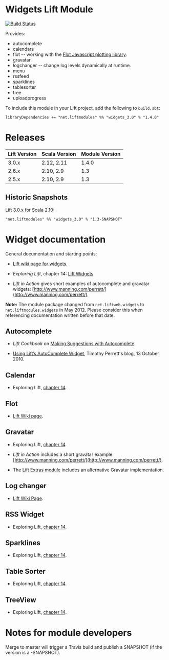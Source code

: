 Widgets Lift Module
==================

[![Build Status](https://travis-ci.org/liftmodules/widgets.svg?branch=master)](https://travis-ci.org/liftmodules/widgets)

Provides:

* autocomplete
* calendars
* flot -- working with the [Flot Javascript plotting library](http://code.google.com/p/flot/).
* gravatar
* logchanger -- change log levels dynamically at runtime.
* menu
* rssfeed
* sparklines
* tablesorter
* tree
* uploadprogress


To include this module in your Lift project, add the following to `build.sbt`:

    libraryDependencies += "net.liftmodules" %% "widgets_3.0" % "1.4.0"

Releases
========

| Lift Version | Scala Version | Module Version |
|--------------|---------------|----------------|
| 3.0.x        | 2.12, 2.11    | 1.4.0          |
| 2.6.x        | 2.10, 2.9     | 1.3            |
| 2.5.x        | 2.10, 2.9     | 1.3            |

Historic Snapshots
------------------

Lift 3.0.x for Scala 2.10:

    "net.liftmodules" %% "widgets_3.0" % "1.3-SNAPSHOT"


Widget documentation
====================

General documentation and starting points:

* [Lift wiki page for widgets](https://www.assembla.com/spaces/liftweb/wiki/Widgets).

* _Exploring Lift_, chapter 14: [Lift Widgets](http://exploring.liftweb.net/master/index-14.html)

* _Lift in Action_ gives short examples of autocomplete and gravatar widgets: [http://www.manning.com/perrett/](http://www.manning.com/perrett/).

**Note:** The module package changed from `net.liftweb.widgets` to `net.liftmodules.widgets` in May 2012.  Please consider this when referencing documentation written before that date.


Autocomplete
------------

* _Lift Cookbook_ on [Making Suggestions with Autocomplete](http://cookbook.liftweb.net/#Autocomplete).

* [Using Lift’s AutoComplete Widget](http://timperrett.com/2010/10/13/using-lifts-autocomplete-widget/), Timothy Perrett's blog, 13 October 2010.


Calendar
--------

* Exploring Lift, [chapter 14](http://exploring.liftweb.net/onepage/index.html#toc-Subsection-14.1.2).

Flot
----

* [Lift Wiki page](https://www.assembla.com/wiki/show/liftweb/flot).

Gravatar
--------

* Exploring Lift, [chapter 14](http://exploring.liftweb.net/onepage/index.html#toc-Subsection-14.1.4).

* _Lift in Action_ includes a short gravatar example: [http://www.manning.com/perrett/](http://www.manning.com/perrett/).

* The [Lift Extras module](https://github.com/eltimn/lift-extras) includes an alternative Gravatar implementation.


Log changer
-----------

* [Lift Wiki Page](https://www.assembla.com/wiki/show/liftweb/logchanger).


RSS Widget
----------

* Exploring Lift, [chapter 14](http://exploring.liftweb.net/onepage/index.html#toc-Subsection-14.1.3).


Sparklines
----------

* Exploring Lift, [chapter 14](http://exploring.liftweb.net/onepage/index.html#toc-Subsection-14.1.6).


Table Sorter
------------

* Exploring Lift, [chapter 14](http://exploring.liftweb.net/onepage/index.html#toc-Subsection-14.1.1).

TreeView
--------

* Exploring Lift, [chapter 14](http://exploring.liftweb.net/onepage/index.html#toc-Subsection-14.1.5).



Notes for module developers
===========================

Merge to master will trigger a Travis build and publish a SNAPSHOT (if the version is a -SNAPSHOT).




